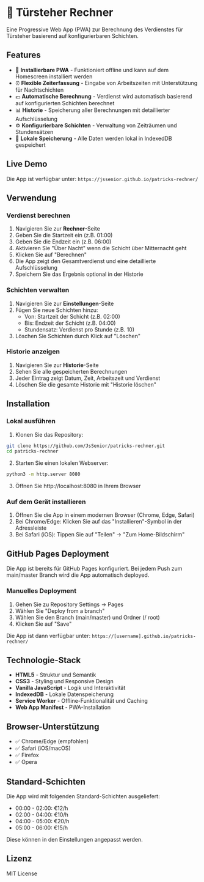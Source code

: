 # 💼 Türsteher Rechner

Eine Progressive Web App (PWA) zur Berechnung des Verdienstes für Türsteher basierend auf konfigurierbaren Schichten.

## Features

- 📱 **Installierbare PWA** - Funktioniert offline und kann auf dem Homescreen installiert werden
- ⏰ **Flexible Zeiterfassung** - Eingabe von Arbeitszeiten mit Unterstützung für Nachtschichten
- 💶 **Automatische Berechnung** - Verdienst wird automatisch basierend auf konfigurierten Schichten berechnet
- 📊 **Historie** - Speicherung aller Berechnungen mit detaillierter Aufschlüsselung
- ⚙️ **Konfigurierbare Schichten** - Verwaltung von Zeiträumen und Stundensätzen
- 💾 **Lokale Speicherung** - Alle Daten werden lokal in IndexedDB gespeichert

## Live Demo

Die App ist verfügbar unter: `https://jssenior.github.io/patricks-rechner/`

## Verwendung

### Verdienst berechnen

1. Navigieren Sie zur **Rechner**-Seite
2. Geben Sie die Startzeit ein (z.B. 01:00)
3. Geben Sie die Endzeit ein (z.B. 06:00)
4. Aktivieren Sie "Über Nacht" wenn die Schicht über Mitternacht geht
5. Klicken Sie auf "Berechnen"
6. Die App zeigt den Gesamtverdienst und eine detaillierte Aufschlüsselung
7. Speichern Sie das Ergebnis optional in der Historie

### Schichten verwalten

1. Navigieren Sie zur **Einstellungen**-Seite
2. Fügen Sie neue Schichten hinzu:
   - Von: Startzeit der Schicht (z.B. 02:00)
   - Bis: Endzeit der Schicht (z.B. 04:00)
   - Stundensatz: Verdienst pro Stunde (z.B. 10)
3. Löschen Sie Schichten durch Klick auf "Löschen"

### Historie anzeigen

1. Navigieren Sie zur **Historie**-Seite
2. Sehen Sie alle gespeicherten Berechnungen
3. Jeder Eintrag zeigt Datum, Zeit, Arbeitszeit und Verdienst
4. Löschen Sie die gesamte Historie mit "Historie löschen"

## Installation

### Lokal ausführen

1. Klonen Sie das Repository:
```bash
git clone https://github.com/JsSenior/patricks-rechner.git
cd patricks-rechner
```

2. Starten Sie einen lokalen Webserver:
```bash
python3 -m http.server 8080
```

3. Öffnen Sie http://localhost:8080 in Ihrem Browser

### Auf dem Gerät installieren

1. Öffnen Sie die App in einem modernen Browser (Chrome, Edge, Safari)
2. Bei Chrome/Edge: Klicken Sie auf das "Installieren"-Symbol in der Adressleiste
3. Bei Safari (iOS): Tippen Sie auf "Teilen" → "Zum Home-Bildschirm"

## GitHub Pages Deployment

Die App ist bereits für GitHub Pages konfiguriert. Bei jedem Push zum main/master Branch wird die App automatisch deployed.

### Manuelles Deployment

1. Gehen Sie zu Repository Settings → Pages
2. Wählen Sie "Deploy from a branch"
3. Wählen Sie den Branch (main/master) und Ordner (/ root)
4. Klicken Sie auf "Save"

Die App ist dann verfügbar unter: `https://[username].github.io/patricks-rechner/`

## Technologie-Stack

- **HTML5** - Struktur und Semantik
- **CSS3** - Styling und Responsive Design
- **Vanilla JavaScript** - Logik und Interaktivität
- **IndexedDB** - Lokale Datenspeicherung
- **Service Worker** - Offline-Funktionalität und Caching
- **Web App Manifest** - PWA-Installation

## Browser-Unterstützung

- ✅ Chrome/Edge (empfohlen)
- ✅ Safari (iOS/macOS)
- ✅ Firefox
- ✅ Opera

## Standard-Schichten

Die App wird mit folgenden Standard-Schichten ausgeliefert:
- 00:00 - 02:00: €12/h
- 02:00 - 04:00: €10/h
- 04:00 - 05:00: €20/h
- 05:00 - 06:00: €15/h

Diese können in den Einstellungen angepasst werden.

## Lizenz

MIT License